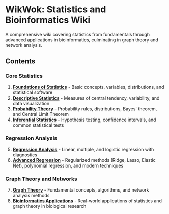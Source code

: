 # WikWok: Statistics and Bioinformatics Wiki

A comprehensive wiki covering statistics from fundamentals through advanced applications in bioinformatics, culminating in graph theory and network analysis.

## Contents

### Core Statistics
1. **[Foundations of Statistics](01-foundations-of-statistics.md)** - Basic concepts, variables, distributions, and statistical software
2. **[Descriptive Statistics](02-descriptive-statistics.md)** - Measures of central tendency, variability, and data visualization
3. **[Probability Theory](03-probability-theory.md)** - Probability rules, distributions, Bayes' theorem, and Central Limit Theorem
4. **[Inferential Statistics](04-inferential-statistics.md)** - Hypothesis testing, confidence intervals, and common statistical tests

### Regression Analysis
5. **[Regression Analysis](05-regression-analysis.md)** - Linear, multiple, and logistic regression with diagnostics
6. **[Advanced Regression](06-advanced-regression.md)** - Regularized methods (Ridge, Lasso, Elastic Net), polynomial regression, and modern techniques

### Graph Theory and Networks
7. **[Graph Theory](07-graph-theory.md)** - Fundamental concepts, algorithms, and network analysis methods
8. **[Bioinformatics Applications](08-bioinformatics-applications.md)** - Real-world applications of statistics and graph theory in biological research
